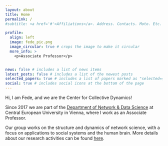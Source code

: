 ```yaml
---
layout: about
title: Home
permalink: /
#subtitle: <a href='#'>Affiliations</a>. Address. Contacts. Moto. Etc.

profile:
  align: left
  image: fede_pic.png
  image_circular: true # crops the image to make it circular
  more_info: >
    <p>Associate Professor</p>


news: false # includes a list of news items
latest_posts: false # includes a list of the newest posts
selected_papers: true # includes a list of papers marked as "selected={true}"
social: true # includes social icons at the bottom of the page
---
```



Hi, I am Fede, and we are the Center for Collective Dynamics!

Since 2017 we are part of the [Department of Network & Data Science](https://networkdatascience.ceu.edu/) at Central European University in Vienna, where I work as an Associate Professor.

Our group works on the structure and dynamics of network science, with a focus on applications to social systems and the human brain. More details about our research activities can be found [here](https://fedebattiston.github.io/projects/).